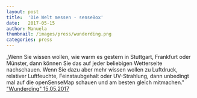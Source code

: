 ```yaml
---
layout: post
title:  'Die Welt messen - senseBox'
date:   2017-05-15 
author: Manuela
thumbnail: /images/press/wunderding.png
categories: press
---
```

„Wenn Sie wissen wollen, wie warm es gestern in Stuttgart, Frankfurt oder Münster, dann können Sie das auf jeder beliebigen Wetterseite nachschauen. Wenn Sie dazu aber mehr wissen wollen zu Luftdruck, relativer Luftfeuchte, Feinstaubgehalt oder UV-Strahlung, dann unbedingt mal auf die openSenseMap schauen und am besten gleich mitmachen."
<a href="https://www.wunderding.co/die-welt-vermessen-sensorbox/" target="_blank">"Wunderding" 15.05.2017</a>
